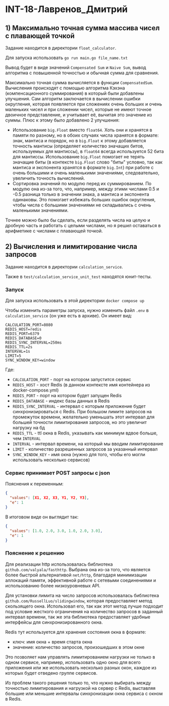 # INT-18-Лавренов_Дмитрий

## 1) Максимально точная сумма массива чисел с плавающей точкой

Задание находится в директории `float_calculator`.

Для запуска использовать `go run main.go file_name.txt`

Вывод будет в виде значений `Compensated Sum` и `Naive Sum`, вывод алгоритма с повышенной точностью и обычная сумма для
сравнения.

Максимально точная сумма вычисляется в функции `CompensatedSum`.  
Вычисления происходят с помощью алгоритма Кэхэна (компенсационного суммирования) в который были добавлены улучшения.
Сам алгоритм заключается в вычислении ошибки округления, которая появляется при сложениях очень больших и очень маленьких
чисел и при сложении чисел, которые не имеют точное двоичное представление, и учитывает её, вычитая это значение
из суммы.
Плюс к этому было добавлено 2 улучшения:
- Использование `big.Float` вместо `float64`. Хоть они и хранятся в памяти по разному, но в обоих случаях числа хранятся
в формате: знак, мантиса и порядок, но в `big.Float` к этому добавляется точность мантисы (определяет количество
значащих битов, используемых для мантиссы), в `float64` всегда используется 52 бита для мантиссы.
Использование `big.Float` помогает не терять значащие биты (в контексте `big.Float` слово "биты" условно, так как мантиса
и экспонента хранятся в формате `big.Int`) при работе с очень большими и очень маленькими значениями,
следовательно, увеличить точность вычислений.
- Сортировка значений по модулю перед их суммированием. По модулю она из-за того, что, например, между этими  числами
0.5 и -0.5 разница только в значении знака, а мантиса и экспонента одинаковы. 
Это помогает избежать больших ошибок округления, чтобы числа с большими значениями не складывались с очень маленькими
значениями.

Точнее можно было бы сделать, если разделять числа на целую и дробную часть и работать с целыми числами, но я решил
оставаться в арифметике с числами с плавающей точкой.


## 2) Вычисления и лимитирование числа запросов

Задание находится в директории `calculation_service`.

Также в `test/calculation_service_unit_test` находятся юнит-тесты.

### Запуск

Для запуска использовать в этой директории `docker compose up` 

Чтобы изменить параметры запуска, нужно изменить файл `.env` в `calculation_service` (он уже есть в архиве).
Он имеет вид:
```
CALCULATION_PORT=8080
REDIS_HOST=redis
REDIS_PORT=6379
REDIS_DATABASE=0
REDIS_SYNC_INTERVAL=250ms
REDIS_TTL=2s
INTERVAL=1s
LIMIT=5
SYNC_WINDOW_KEY=window
```

Где:
- `CALCULATION_PORT` - порт на котором запустится сервис
- `REDIS_HOST` - хост Redis (в данном контексте имя контейнера из docker-compose.yml)
- `REDIS_PORT` - порт на котором будет запущен Redis
- `REDIS_DATABASE` - индекс базы данных в Redis
- `REDIS_SYNC_INTERVAL` - интервал с которым приложение будет синхронизироваться с Redis. При большом лимите запросов
на промежуток времени, желательно уменьшать этот интервал для большей точности лимитирования запросов, но это увеличит
нагрузку на бд
- `REDIS_TTL` - ttl окна в Redis, указывать как минимум вдвое больше, чем `INTERVAL`
- `INTERVAL` - интервал времени, на который мы вводим лимитирование
- `LIMIT` - количество разрешенных запросов за указанный интервал
- `SYNC_WINDOW_KEY` - имя окна (нужно для того, чтобы его могли использовать несколько сервисов)


### Сервис принимает POST запросы с json

Пояснения к переменным:
```json
{
  "values": [X1, X2, X3, Y1, Y2, Y3],
  "e": 1
}
```

В итоговом виде он выглядит так:

```json
{
  "values": [1.0, 2.0, 3.0, 1.0, 2.0, 3.0],
  "e": 1
}
```


### Пояснение к решению

Для реализации http использовалась библиотека `github.com/valyala/fasthttp`. Выбрана она из-за того, что является более
быстрой альтернативой `net/http`, благодаря минимизации аллокаций памяти, эффективной работе с сетевыми соединениями
и использованию более низкоуровневых API.

Для установки лимита на число запросов использовалась библиотека `github.com/RussellLuo/slidingwindow`, которая
предоставляет метод скользящего окна. Использовал его, так как этот метод лучше подходит под условие жесткого
ограничения на количество запросов в заданный интервал времени, так же эта библиотека предоставляет удобные интерфейсы
для синхронизированного окна. 

Redis тут используется для хранения состояния окна в формате:
- ключ: имя окна + время старта окна
- значение: количество запросов, произошедших в этом окне

Это позволяет нам управлять лимитированием нагрузки не только в одном сервисе, например, использовать одно окно для
всего приложения или же использовать несколько разных окон, каждое из которых будет отведено группе сервисов.

Из проблем такого решения только то, что нужно выбирать между точностью лимитирования и нагрузкой на сервер с Redis,
выставляя большие или меньшие интервалы синхронизации окна сервиса с окном в Redis.